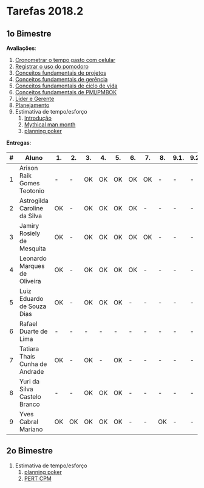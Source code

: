 # Tarefas 2018.2

## 1o Bimestre

**Avaliações**:

1. [Cronometrar o tempo gasto com celular](time)
2. [Registrar o uso do pomodoro](pomodoro)
3. [Conceitos fundamentais de projetos](basics/project/)
4. [Conceitos fundamentais de gerência](basics/management/)
5. [Conceitos fundamentais de ciclo de vida](basics/life-cycle/)
6. [Conceitos fundamentais de PMI/PMBOK](basics/pmbok/)
7. [Líder e Gerente](basics/manager/)
8. [Planejamento](planning/)
9. Estimativa de tempo/esforço
   1. [Introdução](estimates/introduction)
   2. [Mythical man month](estimates/mythical-man-month)
   3. [planning poker](estimates/poker)


**Entregas**:

| #   | Aluno | 1.  | 2.  | 3.  | 4.  | 5.  | 6.  | 7.  | 8.  | 9.1. | 9.2. | 9.3. |
| --- | ---   | --- | --- | --- | --- | --- | --- | --- | --- | ---  | ---  | ---  |
| 1	| Arison Raik Gomes Teotonio	   |	- |	-  | OK | OK | OK | OK | OK | -  | - | - | - |
| 2 | Astrogilda Caroline da Silva   | OK | -  | OK | OK | OK | OK | -  | -  | - | - | - |
| 3 | Jamiry Rosiely de Mesquita     | OK | -  | OK | OK | OK | OK | OK | -  | - | - | - |
| 4 | Leonardo Marques de Oliveira   | OK | -  | OK | OK | OK | OK | -  | -  | - | - | - |
| 5 | Luiz Eduardo de Souza Dias     | OK | -  | OK | OK | OK | -  | -  | -  | - | - | - |
| 6 | Rafael Duarte de Lima	         | -  | -  | -  | -  | -  | -  | -  | -  | - | - | - |
| 7 | Tatiara Thaís Cunha de Andrade | OK | -  | OK | -  | OK | -  | -  | -  | - | - | - |
| 8 | Yuri da Silva Castelo Branco   | -  | -  | OK | OK | OK | -  | -  | -  | - | - | - |
| 9 | Yves Cabral Mariano            | OK | OK | OK | OK | OK | -  | -  | OK | - | - | - |


## 2o Bimestre

1. Estimativa de tempo/esforço
   1. [planning poker](estimates/poker)
   2. [PERT CPM](estimates/pert)
